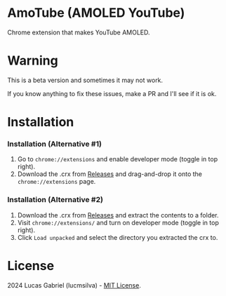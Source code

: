# AmoTube (AMOLED YouTube)
Chrome extension that makes YouTube AMOLED.

# Warning
This is a beta version and sometimes it may not work.

If you know anything to fix these issues, make a PR and I'll see if it is ok.

# Installation
### Installation (Alternative #1)
1. Go to `chrome://extensions` and enable developer mode (toggle in top right).
2. Download the .crx from [Releases](https://github.com/lucmsilva651/amotube/releases/latest/) and drag-and-drop it onto the `chrome://extensions` page.

### Installation (Alternative #2)
1. Download the .crx from [Releases](https://github.com/lucmsilva651/amotube/releases/latest/) and extract the contents to a folder.
2. Visit `chrome://extensions/` and turn on developer mode (toggle in top right).
3. Click `Load unpacked` and select the directory you extracted the crx to.

# License
2024 Lucas Gabriel (lucmsilva) - [MIT License](https://github.com/lucmsilva651/amotube/?tab=MIT-1-ov-file).
